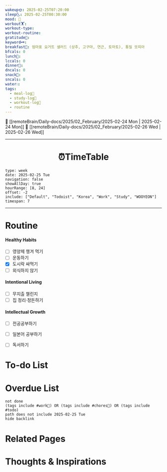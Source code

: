 ```yaml
---
wakeup🌞: 2025-02-25T07:20:00
sleep🌜: 2025-02-25T00:30:00
mood: 🥰
workout🏋️: 
workout-type: 
workout-routine: 
gratitude🙏: 
keyword🗝️: 
breakfast🍳: 엄마표 요거트 샐러드 (상추, 고구마, 연근, 토마토), 통밀 또띠아
bfcals: 0
lunch🍚: 
lccals: 0
dinner🥗: 
dncals: 0
snack🍬: 
sncals: 0
water💧: 
tags:
  - meal-log📝
  - study-log📓
  - workout-log💪
  - routine
---
```


🔺 [[remoteBrain/Daily-docs/2025/02_February/2025-02-24 Mon | 2025-02-24 Mon]]
🔻 [[remoteBrain/Daily-docs/2025/02_February/2025-02-26 Wed | 2025-02-26 Wed]]
___
<h1> <center>⏰TimeTable </center> </h1>

```gEvent
type: week
date: 2025-02-25 Tue
navigation: false
showAllDay: true
hourRange: [8, 24]
offset: -2
include: ["Default", "Todoist", "Korea", "Work", "Study", "WOOYEON"]
timespan: 7
```

--- 


# Routine 

####  Healthy Habits
- [ ] 영양제 챙겨 먹기
- [ ] 운동하기
- [x] 도시락 싸먹기
- [ ] 외식하지 않기 

####  Intentional Living 
- [ ] 무지출 챌린지 
- [ ] 집 정리·정돈하기

#### Intellectual Growth
- [ ] 전공공부하기
- [ ] 일본어 공부하기
- [ ] 독서하기



# To-do List


# Overdue List
```tasks
not done
(tags include #work💼) OR (tags include #chores🧺) OR (tags include #todo)
path does not include 2025-02-25 Tue
hide backlink
```

# Related Pages



# Thoughts & Inspirations

